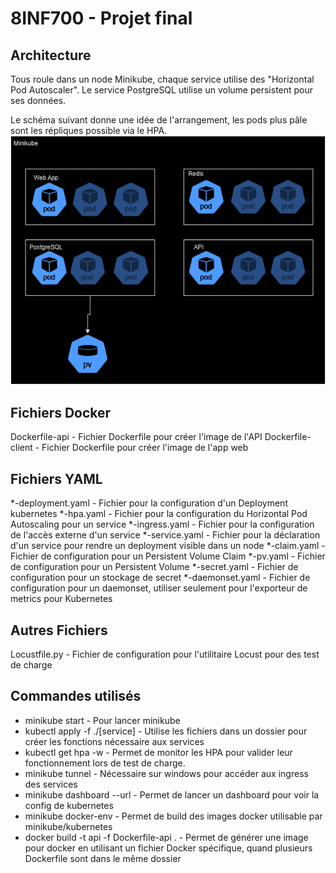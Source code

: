 # 8INF700 - Projet final 

## Architecture
Tous roule dans un node Minikube, chaque service utilise des "Horizontal Pod Autoscaler". Le service PostgreSQL utilise un volume persistent pour ses données.   

Le schéma suivant donne une idée de l'arrangement, les pods plus pâle sont les répliques possible via le HPA.
![Architecture](./projetfinal.png)

## Fichiers Docker

Dockerfile-api - Fichier Dockerfile pour créer l'image de l'API
Dockerfile-client - Fichier Dockerfile pour créer l'image de l'app web

## Fichiers YAML

*-deployment.yaml - Fichier pour la configuration d'un Deployment kubernetes
*-hpa.yaml - Fichier pour la configuration du Horizontal Pod Autoscaling pour un service
*-ingress.yaml - Fichier pour la configuration de l'accès externe d'un service
*-service.yaml - Fichier pour la déclaration d'un service pour rendre un deployment visible dans un node
*-claim.yaml - Fichier de configuration pour un Persistent Volume Claim
*-pv.yaml - Fichier de configuration pour un Persistent Volume
*-secret.yaml - Fichier de configuration pour un stockage de secret
*-daemonset.yaml - Fichier de configuration pour un daemonset, utiliser seulement pour l'exporteur de metrics pour Kubernetes

## Autres Fichiers

Locustfile.py - Fichier de configuration pour l'utilitaire Locust pour des test de charge

## Commandes utilisés
- minikube start - Pour lancer minikube
- kubectl apply -f ./[service] - Utilise les fichiers dans un dossier pour créer les fonctions nécessaire aux services
- kubectl get hpa -w - Permet de monitor les HPA pour valider leur fonctionnement lors de test de charge.
- minikube tunnel - Nécessaire sur windows pour accéder aux ingress des services
- minikube dashboard --url - Permet de lancer un dashboard pour voir la config de kubernetes
- minikube docker-env - Permet de build des images docker utilisable par minikube/kubernetes
- docker build -t api -f Dockerfile-api . - Permet de générer une image pour docker en utilisant un fichier Docker spécifique, quand plusieurs Dockerfile sont dans le même dossier